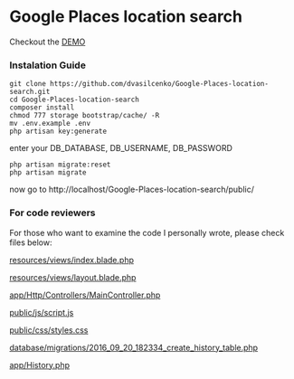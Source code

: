 # Google Places location search

Checkout the [DEMO](http://dima.1337.lt/Google-Places-location-search/public/)

### Instalation Guide
```
git clone https://github.com/dvasilcenko/Google-Places-location-search.git
cd Google-Places-location-search
composer install
chmod 777 storage bootstrap/cache/ -R
mv .env.example .env
php artisan key:generate
```
enter your DB_DATABASE, DB_USERNAME, DB_PASSWORD
```
php artisan migrate:reset
php artisan migrate
```
now go to http://localhost/Google-Places-location-search/public/


### For code reviewers
For those who want to examine the code I personally wrote, please check files below:

[resources/views/index.blade.php](resources/views/index.blade.php)

[resources/views/layout.blade.php](resources/views/layout.blade.php)

[app/Http/Controllers/MainController.php](app/Http/Controllers/MainController.php)

[public/js/script.js](public/js/script.js)

[public/css/styles.css](public/css/styles.css)

[database/migrations/2016_09_20_182334_create_history_table.php](database/migrations/2016_09_20_182334_create_history_table.php)

[app/History.php](app/History.php)